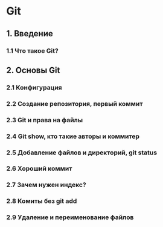 # Git
## 1. Введение
### 1.1 Что такое Git? 

## 2. Основы Git
### 2.1 Конфигурация
### 2.2 Создание репозитория, первый коммит
### 2.3 Git и права на файлы
### 2.4 Git show, кто такие авторы и коммитер
### 2.5 Добавление файлов и директорий, git status
### 2.6 Хороший коммит
### 2.7 Зачем нужен индекс?
### 2.8 Комиты без git add
### 2.9 Удаление и переименование файлов